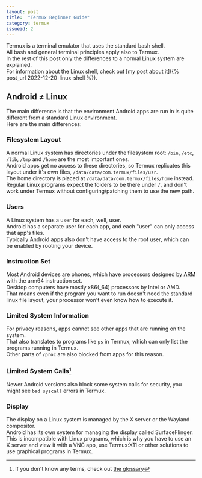 ```yaml
---
layout: post
title:  "Termux Beginner Guide"
category: termux
issueid: 2
---
```


Termux is a terminal emulator that uses the standard bash shell.  
All bash and general terminal principles apply also to Termux.  
In the rest of this post only the differences to a normal Linux system are explained.  
For information about the Linux shell, check out [my post about it]({% post_url 2022-12-20-linux-shell %}).

## Android ≠ Linux

The main difference is that the environment Android apps are run in is quite different from a standard Linux environment.  
Here are the main differences:


### Filesystem Layout

A normal Linux system has directories under the filesystem root: `/bin`, `/etc`, `/lib`, `/tmp` and `/home` are the most important ones.  
Android apps get no access to these directories, so Termux replicates this layout under it's own files, `/data/data/com.termux/files/usr`.  
The home directory is placed at `/data/data/com.termux/files/home` instead.  
Regular Linux programs expect the folders to be there under `/`, and don't work under Termux without configuring/patching them to use the new path.


### Users

A Linux system has a user for each, well, user.  
Android has a separate user for each app, and each "user" can only access that app's files.  
Typically Android apps also don't have access to the root user, which can be enabled by rooting your device.


### Instruction Set

Most Android devices are phones, which have processors designed by ARM with the arm64 instruction set.  
Desktop computers have mostly x86(_64) processors by Intel or AMD.  
That means even if the program you want to run doesn't need the standard linux file layout, your processor won't even know how to execute it.


### Limited System Information

For privacy reasons, apps cannot see other apps that are running on the system.  
That also translates to programs like `ps` in Termux, which can only list the programs running in Termux.  
Other parts of `/proc` are also blocked from apps for this reason.


### Limited System Calls[^1]

Newer Android versions also block some system calls for security, you might see `bad syscall` errors in Termux.


### Display

The display on a Linux system is managed by the X server or the Wayland compositor.  
Android has its own system for managing the display called SurfaceFlinger.  
This is incompatible with Linux programs, which is why you have to use an X server and view it with a VNC app, use Termux:X11 or other solutions to use graphical programs in Termux.





[^1]: If you don't know any terms, check out [the glossary](/linux-glossary.html)

